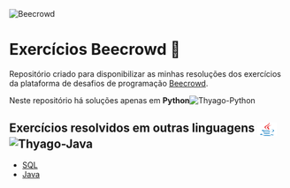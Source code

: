 <img src="https://www.beecrowd.com.br/home/wp-content/uploads/2021/08/beecrowd__negativoHor-vazado-small-PNG-1024x246.png" alt="Beecrowd">

# Exercícios Beecrowd :space_invader:

Repositório criado para disponibilizar as minhas resoluções dos exercícios da plataforma de desafios de programação [Beecrowd](https://www.beecrowd.com.br/judge/pt).
  
Neste repositório há soluções apenas em **Python**<img alt="Thyago-Python" height="22" width="32" src="https://cdn3.iconfinder.com/data/icons/logos-and-brands-adobe/512/267_Python-512.png">

## Exercícios resolvidos em outras linguagens <img align="center" alt="Thyago-Java" height="25" width="35" src="https://raw.githubusercontent.com/devicons/devicon/master/icons/java/java-original.svg"><img align="center" alt="Thyago-Java" height="25" width="35" src="https://www.freepnglogos.com/uploads/logo-mysql-png/logo-mysql-mysql-logo-png-transparent-svg-vector-bie-supply-2.png">


- [SQL](https://github.com/T-Lobato/beecrowd_problems_SQL)
- [Java](https://github.com/T-Lobato/beecrowd_problems_java)
